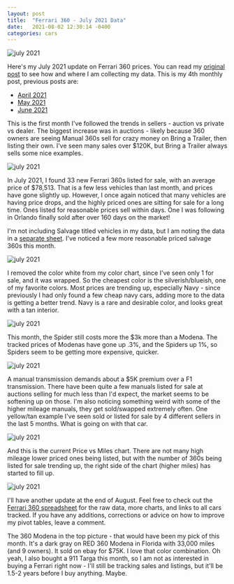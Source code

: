 ```yaml
---
layout: post
title:  "Ferrari 360 - July 2021 Data"
date:   2021-08-02 12:30:14 -0400
categories: cars
---
```


![july 2021](/images/360-july2021/360.jpg)

Here's my July 2021 update on Ferrari 360 prices. You can read my [original post](https://rskelton.com/ferrari-360-april-2021-data/) to see how and where I am collecting my data. This is my 4th monthly post, previous posts are:
* [April 2021](https://rskelton.com/ferrari-360-april-2021-data/)
* [May 2021](https://rskelton.com/ferrari-360-may-2021-data/)
* [June 2021](https://rskelton.com/ferrari-360-june-2021-data/)

This is the first month I've followed the trends in sellers - auction vs private vs dealer. The biggest increase was in auctions - likely because 360 owners are seeing Manual 360s sell for crazy money on Bring a Trailer, then listing their own. I've seen many sales over $120K, but Bring a Trailer always sells some nice examples. 

![july 2021](/images/360-july2021/seller.png)

In July 2021, I found 33 new Ferrari 360s listed for sale, with an average price of $78,513. That is a few less vehicles than last month, and prices have gone slightly up. However, I once again noticed that many vehicles are having price drops, and the highly priced ones are sitting for sale for a long time. Ones listed for reasonable prices sell within days. One I was following in Orlando finally sold after over 160 days on the market!

I'm not including Salvage titled vehicles in my data, but I am noting the data in a [separate sheet](https://rskelton.com/360). I've noticed a few more reasonable priced salvage 360s this month. 

![july 2021](/images/360-july2021/overall.png)

I removed the color white from my color chart, since I've seen only 1 for sale, and it was wrapped. So the cheapest color is the silverish/blueish, one of my favorite colors. Most prices are trending up, especially Navy - since previously I had only found a few cheap navy cars, adding more to the data is getting a better trend. Navy is a rare and desirable color, and looks great with a tan interior. 

![july 2021](/images/360-july2021/color.png)

This month, the Spider still costs more the $3k more than a Modena. The tracked prices of Modenas have gone up .3%, and the Spiders up 1%, so Spiders seem to be getting more expensive, quicker. 

![july 2021](/images/360-july2021/style.png)

A manual transmission demands about a $5K premium over a F1 transmission. There have been quite a few manuals listed for sale at auctions selling for much less than I'd expect, the market seems to be softening up on those. I'm also noticing something weird with some of the higher mileage manuals, they get sold/swapped extremely often. One yellow/tan example I've seen sold or listed for sale by 4 different sellers in the last 5 months. What is going on with that car. 

![july 2021](/images/360-july2021/trans.png)

And this is the current Price vs Miles chart. There are not many high mileage lower priced ones being listed, but with the number of 360s being listed for sale trending up, the right side of the chart (higher miles) has started to fill up.

![july 2021](/images/360-july2021/miles.png)

I'll have another update at the end of August. Feel free to check out the [Ferrari 360 spreadsheet](https://rskelton.com/360) for the raw data, more charts, and links to all cars tracked. If you have any additions, corrections or advice on how to improve my pivot tables, leave a comment. 

The 360 Modena in the top picture - that would have been my pick of this month. It's a dark gray on RED 360 Modena in Florida with 33,000 miles (and 9 owners). It sold on ebay for $75K. I love that color combination. Oh yeah, I also bought a 911 Targa this month, so I am not as interested in buying a Ferrari right now - I'll still be tracking sales and listings, but it'll be 1.5-2 years before I buy anything. Maybe. 
